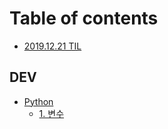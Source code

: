 # Table of contents

* [2019.12.21 TIL](README.md)

## DEV

* [Python](dev/python/README.md)
  * [1. 변수](dev/python/python01.md)

